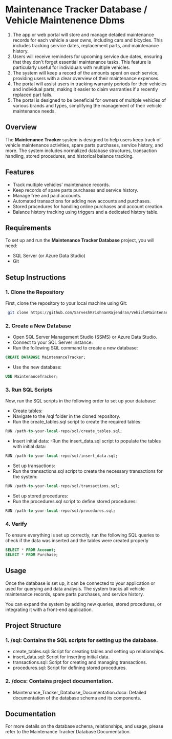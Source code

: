 # Maintenance Tracker Database / Vehicle Maintenence Dbms
<ol>
  <li>The app or web portal will store and manage detailed maintenance records for each vehicle a user owns, including cars and bicycles. This includes tracking service dates, replacement parts, and maintenance history.</li>
  <li>Users will receive reminders for upcoming service due dates, ensuring that they don't forget essential maintenance tasks. This feature is particularly useful for individuals with multiple vehicles.</li>
  <li>The system will keep a record of the amounts spent on each service, providing users with a clear overview of their maintenance expenses.</li>
  <li>The portal will assist users in tracking warranty periods for their vehicles and individual parts, making it easier to claim warranties if a recently replaced part fails.</li>
  <li>The portal is designed to be beneficial for owners of multiple vehicles of various brands and types, simplifying the management of their vehicle maintenance needs.</li>
</ol>

## Overview
The **Maintenance Tracker** system is designed to help users keep track of vehicle maintenance activities, spare parts purchases, service history, and more. The system includes normalized database structures, transaction handling, stored procedures, and historical balance tracking.

## Features
- Track multiple vehicles' maintenance records.
- Keep records of spare parts purchases and service history.
- Manage free and paid accounts.
- Automated transactions for adding new accounts and purchases.
- Stored procedures for handling online purchases and account creation.
- Balance history tracking using triggers and a dedicated history table.

## Requirements
To set up and run the **Maintenance Tracker Database** project, you will need:
- SQL Server (or Azure Data Studio)
- Git

## Setup Instructions

### 1. Clone the Repository
First, clone the repository to your local machine using Git:
```bash
 git clone https://github.com/SarveshKrishnanRajendran/VehicleMaintenance_dbms
```
### 2. Create a New Database
- Open SQL Server Management Studio (SSMS) or Azure Data Studio.
- Connect to your SQL Server instance.
- Run the following SQL command to create a new database:
```sql
CREATE DATABASE MaintenanceTracker;
```
- Use the new database:
```sql
USE MaintenanceTracker;
```
### 3. Run SQL Scripts
Now, run the SQL scripts in the following order to set up your database:

- Create tables:
- Navigate to the /sql folder in the cloned repository.
- Run the create_tables.sql script to create the required tables:
```sql
RUN /path-to-your-local-repo/sql/create_tables.sql;
```
- Insert initial data:
-Run the insert_data.sql script to populate the tables with initial data:
```sql
RUN /path-to-your-local-repo/sql/insert_data.sql;
```
- Set up transactions:
- Run the transactions.sql script to create the necessary transactions for the system:
```sql
RUN /path-to-your-local-repo/sql/transactions.sql;
```
- Set up stored procedures:
- Run the procedures.sql script to define stored procedures:
```sql
RUN /path-to-your-local-repo/sql/procedures.sql;
```
### 4. Verify
To ensure everything is set up correctly, run the following SQL queries to check if the data was inserted and the tables were created properly
```sql
SELECT * FROM Account;
SELECT * FROM Purchase;
```
## Usage

Once the database is set up, it can be connected to your application or used for querying and data analysis. The system tracks all vehicle maintenance records, spare parts purchases, and service history.

You can expand the system by adding new queries, stored procedures, or integrating it with a front-end application.


## Project Structure

### 1. /sql: Contains the SQL scripts for setting up the database.
- create_tables.sql: Script for creating tables and setting up relationships.
- insert_data.sql: Script for inserting initial data.
- transactions.sql: Script for creating and managing transactions.
- procedures.sql: Script for defining stored procedures.
### 2. /docs: Contains project documentation.
- Maintenance_Tracker_Database_Documentation.docx: Detailed documentation of the database schema and its components.

## Documentation

For more details on the database schema, relationships, and usage, please refer to the Maintenance Tracker Database Documentation.






